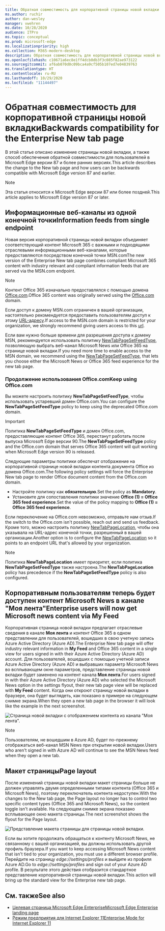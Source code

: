 ```yaml
---
title: Обратная совместимость для корпоративной страницы новой вкладки
ms.author: ruchir
author: dan-wesley
manager: vwehren
ms.date: 10/28/2020
audience: ITPro
ms.topic: conceptual
ms.prod: microsoft-edge
ms.localizationpriority: high
ms.collection: M365-modern-desktop
description: Обратная совместимость для корпоративной страницы новой вкладки
ms.openlocfilehash: c10671a6ec8e1ff4dcb0db3f3c085f82ae973122
ms.sourcegitcommit: af6ab070d0c09bca4a9cf505b107ed7e04839763
ms.translationtype: HT
ms.contentlocale: ru-RU
ms.lasthandoff: 10/29/2020
ms.locfileid: "11144497"
---
```

# <span data-ttu-id="cf34b-103">Обратная совместимость для корпоративной страницы новой вкладки</span><span class="sxs-lookup"><span data-stu-id="cf34b-103">Backwards compatibility for the Enterprise New tab page</span></span>

<span data-ttu-id="cf34b-104">В этой статье описано изменение страницы новой вкладки, а также способ обеспечения обратной совместимости для пользователей в Microsoft Edge версии 87 и более ранних версиях.</span><span class="sxs-lookup"><span data-stu-id="cf34b-104">This article describes the change to the New tab page and how users can be backwards compatible with Microsoft Edge version 87 and earlier.</span></span>

> [!NOTE]
> <span data-ttu-id="cf34b-105">Эта статья относится к Microsoft Edge версии 87 или более поздней.</span><span class="sxs-lookup"><span data-stu-id="cf34b-105">This article applies to Microsoft Edge version 87 or later.</span></span>

## <span data-ttu-id="cf34b-106">Информационные веб-каналы из одной конечной точки</span><span class="sxs-lookup"><span data-stu-id="cf34b-106">Information feeds from single endpoint</span></span>

<span data-ttu-id="cf34b-107">Новая версия корпоративной страницы новой вкладки объединяет соответствующий контент Microsoft 365 с важными и подходящими отраслевыми информационными веб-каналами, которые предоставляются посредством конечной точки MSN.com</span><span class="sxs-lookup"><span data-stu-id="cf34b-107">The new version of the Enterprise New tab page combines compliant Microsoft 365 content with industry relevant and compliant information feeds that are served via the MSN.com endpoint.</span></span>

> [!NOTE]
> <span data-ttu-id="cf34b-108">Контент Office 365 изначально предоставлялся с помощью домена [Office.com](https://www.office.com).</span><span class="sxs-lookup"><span data-stu-id="cf34b-108">Office 365 content was originally served using the [Office.com](https://www.office.com) domain.</span></span>

<span data-ttu-id="cf34b-109">Если доступ к домену MSN.com ограничен в вашей организации, настоятельно рекомендуется предоставить пользователям доступ к этому [URL-адресу](https://ntp.msn.com).</span><span class="sxs-lookup"><span data-stu-id="cf34b-109">If access to the MSN.com domain is restricted for your organization, we strongly recommend giving users access to this [url](https://ntp.msn.com).</span></span>

<span data-ttu-id="cf34b-110">Если вам нужно больше времени для разрешения доступа к домену MSN, рекомендуется использовать политику [NewTabPageSetFeedType](https://docs.microsoft.com/deployedge/microsoft-edge-policies#newtabpagesetfeedtype), позволяющую выбрать веб-канал Microsoft News или Office 365 на странице новой вкладки.</span><span class="sxs-lookup"><span data-stu-id="cf34b-110">If you need more time to enable access to the MSN domain, we recommend using the [NewTabPageSetFeedType](https://docs.microsoft.com/deployedge/microsoft-edge-policies#newtabpagesetfeedtype), that lets you choose either the Microsoft News or Office 365 feed experience for the new tab page.</span></span>

### <span data-ttu-id="cf34b-111">Продолжение использования Office.com</span><span class="sxs-lookup"><span data-stu-id="cf34b-111">Keep using Office.com</span></span>

 <span data-ttu-id="cf34b-112">Вы можете настроить политику **NewTabPageSetFeedType**, чтобы использовать устаревший домен Office.com.</span><span class="sxs-lookup"><span data-stu-id="cf34b-112">You can configure the **NewTabPageSetFeedType** policy to keep using the deprecated Office.com domain.</span></span>

> [!IMPORTANT]
> <span data-ttu-id="cf34b-113">Политика **NewTabPageSetFeedType** и домен Office.com, предоставляющие контент Office 365, перестанут работать после выпуска Microsoft Edge версии 90.</span><span class="sxs-lookup"><span data-stu-id="cf34b-113">The **NewTabPageSetFeedType** policy and the Office.com domain that serves Office 365 content will quit working when Microsoft Edge version 90 is released.</span></span>

<span data-ttu-id="cf34b-114">Следующие параметры политики обеспечат отображение на корпоративной странице новой вкладки контента документа Office из домена Office.com.</span><span class="sxs-lookup"><span data-stu-id="cf34b-114">The following policy settings will force the Enterprise New tab page to render Office document content from the Office.com domain.</span></span>

- <span data-ttu-id="cf34b-115">Настройте политику как **обязательную**.</span><span class="sxs-lookup"><span data-stu-id="cf34b-115">Set the policy as **Mandatory**.</span></span>
- <span data-ttu-id="cf34b-116">Установите для сопоставления политики значение **Office (1) = Office 365 feed experience**.</span><span class="sxs-lookup"><span data-stu-id="cf34b-116">Set the value of the policy mapping to **Office (1) = Office 365 feed experience**.</span></span>

<span data-ttu-id="cf34b-117">Если переключение на Office.com невозможно, отправьте нам отзыв.</span><span class="sxs-lookup"><span data-stu-id="cf34b-117">If the switch to the Office.com isn't possible, reach out and send us feedback.</span></span> <span data-ttu-id="cf34b-118">Кроме того, можно настроить политику [NewTabPageLocation](https://docs.microsoft.com/deployedge/microsoft-edge-policies#newtabpagelocation), чтобы она указывала на URL-адрес конечной точки, разрешенный в вашей организации.</span><span class="sxs-lookup"><span data-stu-id="cf34b-118">Another option is to configure the [NewTabPageLocation](https://docs.microsoft.com/deployedge/microsoft-edge-policies#newtabpagelocation) so it points to an endpoint URL that's allowed by your organization.</span></span>

> [!NOTE]
> <span data-ttu-id="cf34b-119">Политика **NewTabPageLocation** имеет приоритет, если политика **NewTabPageSetFeedType** также настроена.</span><span class="sxs-lookup"><span data-stu-id="cf34b-119">The **NewTabPageLocation** policy has precedence if the **NewTabPageSetFeedType** policy is also configured.</span></span>

## <span data-ttu-id="cf34b-120">Корпоративным пользователям теперь будет доступен контент Microsoft News в канале "Моя лента"</span><span class="sxs-lookup"><span data-stu-id="cf34b-120">Enterprise users will now get Microsoft news content via My Feed</span></span>

<span data-ttu-id="cf34b-121">Корпоративная страница новой вкладки предлагает отраслевые сведения в канале **Моя лента** и контент Office 365 в одном представлении для пользователей, вошедших в свою учетную запись Azure Active Directory (Azure AD).</span><span class="sxs-lookup"><span data-stu-id="cf34b-121">The Enterprise New tab page will offer industry relevant information in **My Feed** and Office 365 content in a single view for users signed in with their Azure Active Directory (Azure AD) account.</span></span> <span data-ttu-id="cf34b-122">Для пользователей, вошедших с помощью учетной записи Azure Active Directory (Azure AD) и выбравших параметр Microsoft News во всплывающем окне параметров, представление страницы новой вкладки будет заменено на контент канала **Моя лента**.</span><span class="sxs-lookup"><span data-stu-id="cf34b-122">For users signed in with their Azure Active Directory (Azure AD) who selected the Microsoft News option in the settings flyout, their new tab page view will be replaced with **My Feed** content.</span></span> <span data-ttu-id="cf34b-123">Когда они откроют страницу новой вкладки в браузере, она будет выглядеть, как показано в примере на следующем снимке экрана.</span><span class="sxs-lookup"><span data-stu-id="cf34b-123">When they open a new tab page in the browser it will look like the example in the next screenshot.</span></span>

![Страница новой вкладки с отображением контента из канала "Моя лента".](media/microsoft-edge-ntp-backward-compatibility/microsoft-edge-ntp-myfeed-view.png)

> [!NOTE]
> <span data-ttu-id="cf34b-125">Пользователям, не вошедшим в Azure AD, будет по-прежнему отображаться веб-канал MSN News при открытии новой вкладки.</span><span class="sxs-lookup"><span data-stu-id="cf34b-125">Users who aren't signed in with Azure AD will continue to see the MSN News feed when they open a new tab.</span></span>

## <span data-ttu-id="cf34b-126">Макет страницы</span><span class="sxs-lookup"><span data-stu-id="cf34b-126">Page layout</span></span>

<span data-ttu-id="cf34b-127">После изменений страницы новой вкладки макет страницы больше не должен управлять двумя определенными типами контента (Office 365 и Microsoft News), поэтому переключатель контента недоступен.</span><span class="sxs-lookup"><span data-stu-id="cf34b-127">With the changes to the New tab page, the Page layout no longer has to control two specific content types (Office 365 and Microsoft News), so the content toggle isn't available.</span></span> <span data-ttu-id="cf34b-128">На следующем снимке экрана показано всплывающее окно макета страницы.</span><span class="sxs-lookup"><span data-stu-id="cf34b-128">The next screenshot shows the flyout for the Page layout.</span></span>

![Представление макета страницы для страницы новой вкладки.](media/microsoft-edge-ntp-backward-compatibility/microsoft-edge-ntp-page-layout.png)

<span data-ttu-id="cf34b-130">Если вы хотите продолжать обращаться к контенту Microsoft News, не связанному с вашей организацией, вы должны использовать другой профиль браузера.</span><span class="sxs-lookup"><span data-stu-id="cf34b-130">If you want to keep accessing Microsoft News content that isn't tied to your organization, you must use a different browser profile.</span></span> <span data-ttu-id="cf34b-131">Перейдите на страницу *edge://settings/profiles* и выйдите из профиля Azure AD.</span><span class="sxs-lookup"><span data-stu-id="cf34b-131">Go to  *edge://settings/profiles* and sign out of your Azure AD profile.</span></span> <span data-ttu-id="cf34b-132">В результате этого действия отобразится стандартное представление корпоративной страницы новой вкладки.</span><span class="sxs-lookup"><span data-stu-id="cf34b-132">This action will bring up the  standard view for the Enterprise new tab page.</span></span> 

## <span data-ttu-id="cf34b-133">См. также</span><span class="sxs-lookup"><span data-stu-id="cf34b-133">See also</span></span>

- [<span data-ttu-id="cf34b-134">Целевая страница Microsoft Edge Enterprise</span><span class="sxs-lookup"><span data-stu-id="cf34b-134">Microsoft Edge Enterprise landing page</span></span>](https://aka.ms/EdgeEnterprise)
- [<span data-ttu-id="cf34b-135">Режим предприятия для Internet Explorer 11</span><span class="sxs-lookup"><span data-stu-id="cf34b-135">Enterprise Mode for Internet Explorer 11</span></span>](https://docs.microsoft.com/internet-explorer/ie11-deploy-guide/enterprise-mode-overview-for-ie11)
